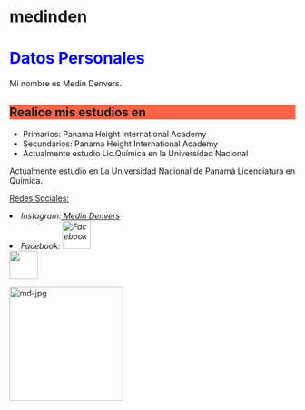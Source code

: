 # medinden
<html>
<body>
<h1 style="color:blue;">Datos Personales </h1>
<p>
Mi nombre es Medin Denvers.
<h2 style="background-color:Tomato;" >Realice mis estudios en</h2>
<ul style="list-style-type:disc;">
  <li>Primarios: Panama Height International Academy</li>
  <li>Secundarios: Panama Height International Academy</li>
  <li>Actualmente estudio Lic.Qu&iacutemica en la Universidad Nacional</li>
</ul>  
</p>

<p>
Actualmente estudio en La Universidad Nacional de Panam&aacute; Licenciatura en Qu&iacute;mica.
</p>

<p><u>Redes Sociales:</u>
<address>
</li>
<li>Instagram:<a href="https://www.instagram.com/luxtea_18/?hl=es-la"> Medin Denvers</a></li>
<li>Facebook: <a title="Facebook" href="https://www.facebook.com/medin.denvers.3"><img src="https://www.gifmaniacos.es/wp-content/uploads/2017/09/gif-facebook-gifmaniacos.es-6.gif" width="50" height="50" alt="Facebook" /></a>
</address>

  <img src="https://media1.giphy.com/media/28NHo0bbyWzjG/source.gif" width="50" height="50">
</p>
<a href="https://ibb.co/nmSxFcd"> <img src="https://i.ibb.co/NCzcMjD/md-jpg.jpg" alt="md-jpg" border="0" width="200" height="200"> </a>
</html>



